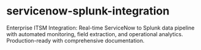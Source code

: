 # servicenow-splunk-integration
Enterprise ITSM Integration: Real-time ServiceNow to Splunk data pipeline with automated monitoring, field extraction, and operational analytics. Production-ready with comprehensive documentation.
